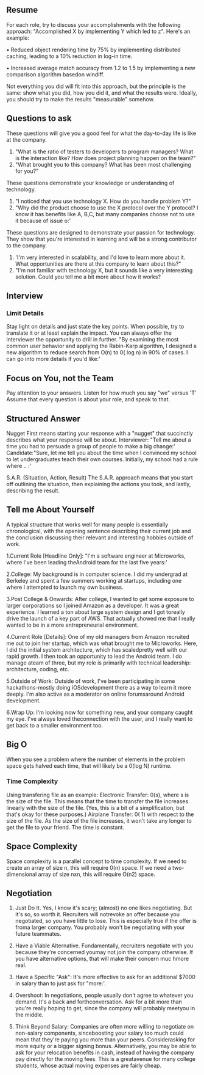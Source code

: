 ## Resume
For each role, try to discuss your accomplishments with the following approach: "Accomplished X by implementing Y which led to z". Here's an example: 

•  Reduced object rendering time by 75% by implementing distributed caching, leading to a 10% reduction in log-in time.

•  Increased average match accuracy from 1.2 to 1.5 by implementing a new comparison algorithm basedon windiff.

Not everything you did will fit into this approach, but the principle is the same: show what you did, how you did it, and what the results were. 
Ideally, you should try to make the results "measurable" somehow.

## Questions to ask
 These questions will give you a good feel for what the day-to-day life is like at the company. 
 1. "What is the ratio of testers to developers to program managers? What is the interaction like? How does project planning happen on the team?"
 2. "What brought you to this company? What has been most challenging for you?"
 
 These questions demonstrate your knowledge or understanding of technology. 
 1. "I noticed that you use technology X. How do you handle problem Y?"
 2. "Why did the product choose to use the X protocol over the Y protocol? I know it has benefits like A, B,C, but many companies choose not to use it because of issue o:'

These questions are designed to demonstrate your passion for technology. They show that you're interested in learning and will be a strong contributor to the company. 
1.  'I'm very interested in scalability, and I'd love to learn more about it. What opportunities are there at this company to learn about this?"
2. "I'm not familiar with technology X, but it sounds like a very interesting solution. Could you tell me a bit more about how it works?

## Interview
### Limit Details
Stay light on details and just state the key points. When possible, try to translate it or at least explain the impact. You can always offer the interviewer the opportunity to drill in further.
"By examining the most common user behavior and applying the Rabin-Karp algorithm, I designed a new algorithm to reduce search from O(n) to 0( log n) in 90% of cases. I can go into more details if you'd like:' 

## Focus on You, not the Team
Pay attention to your answers. Listen for how much you say "we" versus 'T' Assume that every question is about your role, and speak to that.

## Structured Answer
Nugget First means starting your response with a "nugget" that succinctly describes what your response will be about. 
Interviewer: "Tell me about a time you had to persuade a group of people to make a big change:' 
Candidate:"Sure, let me tell you about the time when I convinced my school to let undergraduates teach their own courses. Initially, my school had a rule where .. :'

S.A.R. (Situation, Action, Result) The S.A.R. approach means that you start off outlining the situation, then explaining the actions you took, and lastly, describing the result.

## Tell me About Yourself
A typical structure that works well for many people is essentially chronological, with the opening sentence describing their current job and the conclusion discussing their relevant and interesting hobbies outside of work. 

1.Current Role [Headline Only]: "I'm a software engineer at  Microworks, where I've been leading theAndroid team for the last five years:'

2.College: My background is in computer science. I did my undergrad at  Berkeley and spent a few summers working at startups, including one where I attempted to launch my own business.

3.Post College & Onwards: After college, I wanted to get some exposure to larger corporations so I joined Amazon as a developer. It was a great experience. I learned a ton about large system design and I got toreally drive the launch of a key part of AWS. That actually showed me that I really wanted to be in a more entrepreneurial environment. 

4.Current Role [Details]: One of my old managers from Amazon recruited me out to join her startup, which was what brought me to Microworks. Here, I did the initial system architecture, which has scaledpretty well with our rapid growth. I then took an opportunity to lead the Android team. I do manage ateam of three, but my role is primarily with technical leadership: architecture, coding, etc.

5.Outside of Work: Outside of work, I've been participating in some hackathons-mostly doing iOSdevelopment there as a way to learn it more deeply. I'm also active as a moderator on online forumsaround Android development.

6.Wrap Up: I'm looking now for something new, and your company caught my eye. I've always loved theconnection with the user, and I really want to get back to a smaller environment too.

## Big O
When you see a problem where the number of elements in the problem space gets halved each time, that will likely be a 0(log N) runtime. 

### Time Complexity
Using transfering file as an example:
Electronic Transfer: 0(s), where s is the size of the file. This means that the time to transfer the file increases linearly with the size of the file. (Yes, this is a bit of a simplification, but that's okay for these purposes.) 
Airplane Transfer: 0( 1) with respect to the size of the file. As the size of the file increases, it won't take any longer to get the file to your friend. The time is constant. 

## Space Complexity
Space complexity is a parallel concept to time complexity. If we need to create an array of size n, this will require 0(n) space. If we need a two-dimensional array of size nxn, this will require O(n2) space.


## Negotiation 

1. Just Do It. Yes, I know it's scary; (almost) no one likes negotiating. But it's so, so worth it. Recruiters will notrevoke an offer because you negotiated, so you have little to lose. 
This is especially true if the offer is froma larger company. You probably won't be negotiating with your future teammates.

2. Have a Viable Alternative. Fundamentally, recruiters negotiate with you because they're concerned youmay not join the company otherwise. 
If you have alternative options, that will make their concern muc hmore real.

3. Have a Specific "Ask": It's more effective to ask for an additional $7000 in salary than to just ask for "more:'.

4. Overshoot: In negotiations, people usually don't agree to whatever you demand. It's a back and forthconversation. Ask for a bit more than you're really hoping to get, since the company will probably meetyou in the middle.

5. Think Beyond Salary: Companies are often more willing to negotiate on non-salary components, sinceboosting your salary too much could mean that they're paying you more than your peers. Considerasking for more equity or a bigger signing bonus. 
Alternatively, you may be able to ask for your reloca­tion benefits in  cash, instead of having the company pay directly for the moving fees. This is a greatavenue for many college students, whose actual moving expenses are fairly cheap.
